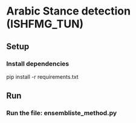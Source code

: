 # Arabic Stance detection (ISHFMG_TUN)
## Setup
### Install dependencies
pip install -r requirements.txt
## Run
### Run the file: ensembliste_method.py


